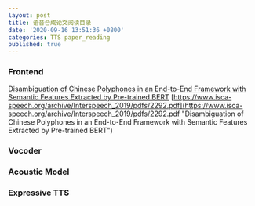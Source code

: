 ```yaml
---
layout: post
title: 语音合成论文阅读目录
date: '2020-09-16 13:51:36 +0800'
categories: TTS paper_reading
published: true
---
```

### Frontend
[Disambiguation of Chinese Polyphones in an End-to-End Framework with Semantic Features Extracted by Pre-trained BERT](https://www.isca-speech.org/archive/Interspeech_2019/pdfs/2292.pdf)
[https://www.isca-speech.org/archive/Interspeech_2019/pdfs/2292.pdf](https://www.isca-speech.org/archive/Interspeech_2019/pdfs/2292.pdf "Disambiguation of Chinese Polyphones in an End-to-End Framework with Semantic Features Extracted by Pre-trained BERT")




### Vocoder
### Acoustic Model
### Expressive TTS






```python

```
